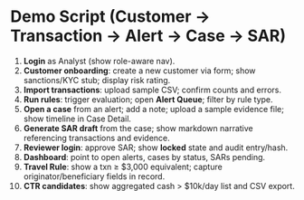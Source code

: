 # Demo Script (Customer → Transaction → Alert → Case → SAR)

1) **Login** as Analyst (show role-aware nav).  
2) **Customer onboarding**: create a new customer via form; show sanctions/KYC stub; display risk rating.  
3) **Import transactions**: upload sample CSV; confirm counts and errors.  
4) **Run rules**: trigger evaluation; open **Alert Queue**; filter by rule type.  
5) **Open a case** from an alert; add a note; upload a sample evidence file; show timeline in Case Detail.  
6) **Generate SAR draft** from the case; show markdown narrative referencing transactions and evidence.  
7) **Reviewer login**: approve SAR; show **locked** state and audit entry/hash.  
8) **Dashboard**: point to open alerts, cases by status, SARs pending.  
9) **Travel Rule**: show a txn ≥ $3,000 equivalent; capture originator/beneficiary fields in record.  
10) **CTR candidates**: show aggregated cash > $10k/day list and CSV export.
